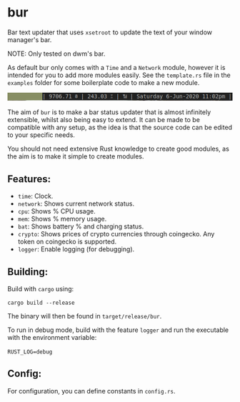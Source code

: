 # bur

Bar text updater that uses `xsetroot` to update the text of your window manager's bar.

NOTE: Only tested on dwm's bar.

As default bur only comes with a `Time` and a `Network` module, however it is intended for you to add more modules easily. See the `template.rs` file in
the `examples` folder for some boilerplate code to make a new module.

![Example](example.png)

The aim of `bur` is to make a bar status updater that is almost infinitely extensible, whilst also being easy to extend. It can be made to be compatible
with any setup, as the idea is that the source code can be edited to your specific needs.

You should not need extensive Rust knowledge to create good modules, as the aim is to make it simple to create modules.

## Features:

- `time`: Clock.
- `network`: Shows current network status.
- `cpu`: Shows % CPU usage.
- `mem`: Shows % memory usage.
- `bat`: Shows battery % and charging status.
- `crypto`: Shows prices of crypto currencies through coingecko. Any token on coingecko is supported.
- `logger`: Enable logging (for debugging).

## Building:

Build with `cargo` using:

```
cargo build --release
```

The binary will then be found in `target/release/bur`.

To run in debug mode, build with the feature `logger` and run the executable with the environment variable:

`RUST_LOG=debug`

## Config:

For configuration, you can define constants in `config.rs`.
